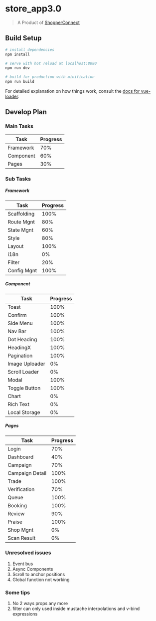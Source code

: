 # store_app3.0

> A Product of [ShopperConnect](https://sc.smartac.co/)

## Build Setup

``` bash
# install dependencies
npm install

# serve with hot reload at localhost:8080
npm run dev

# build for production with minification
npm run build
```

For detailed explanation on how things work, consult the [docs for vue-loader](http://vuejs.github.io/vue-loader).

## Develop Plan

### Main Tasks

 |Task|Progress|
 |----|--------|
 |Framework| 70%|
 |Component| 60%|
 |Pages| 30%|


### Sub Tasks

##### Framework

|Task|Progress|
|----|--------|
|Scaffolding| 100%|
|Route Mgnt| 80%|
|State Mgnt| 60%|
|Style| 80%|
|Layout| 100%|
|i18n| 0%|
|Filter| 20%|
|Config Mgnt| 100%|

##### Component
|Task|Progress|
|----|--------|
|Toast| 100%|
|Confirm| 100%|
|Side Menu| 100%|
|Nav Bar| 100%|
|Dot Heading| 100%|
|HeadingX| 100%|
|Pagination| 100%|
|Image Uploader| 0%|
|Scroll Loader| 0%|
|Modal| 100%|
|Toggle Button| 100%|
|Chart| 0%|
|Rich Text| 0%|
|Local Storage| 0%|

##### Pages
|Task|Progress|
|----|--------|
|Login| 70%|
|Dashboard| 40%|
|Campaign| 70%|
|Campaign Detail| 100%|
|Trade| 100%|
|Verification| 70%|
|Queue| 100%|
|Booking| 100%|
|Review| 90%|
|Praise| 100%|
|Shop Mgnt| 0%|
|Scan Result| 0%|

### Unresolved issues
1. Event bus
2. Async Components
3. Scroll to anchor positions
4. Global function not working

### Some tips
1. No 2 ways props any more
2. filter can only used inside mustache interpolations and v-bind expressions
